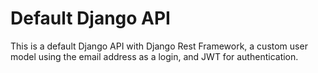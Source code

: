 # Default Django API
This is a default Django API with Django Rest Framework, a custom user model using the email address as a login, and JWT for authentication.
